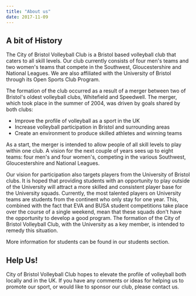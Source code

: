 ```yaml
---
title: "About us"
date: 2017-11-09
---
```


## A bit of History

The City of Bristol Volleyball Club is a Bristol based volleyball club
that caters to all skill levels. Our club currently consists of four
men's teams and two women's teams that compete in the Southwest,
Gloucestershire and National Leagues. We are also affiliated with the
University of Bristol through its Open Sports Club Program.

The formation of the club occurred as a result of a merger between two
of Bristol's oldest volleyball clubs, Whitefield and Speedwell. The
merger, which took place in the summer of 2004, was driven by goals
shared by both clubs:

- Improve the profile of volleyball as a sport in the UK
- Increase volleyball participation in Bristol and surrounding areas
- Create an environment to produce skilled athletes and winning teams

As a start, the merger is intended to allow people of all skill levels
to play within one club. A vision for the next couple of years sees up
to eight teams: four men's and four women's, competing in the various
Southwest, Gloucestershire and National Leagues.

Our vision for participation also targets players from the University
of Bristol clubs. It is hoped that providing students with an
opportunity to play outside of the University will attract a more
skilled and consistent player base for the University
squads. Currently, the most talented players on University teams are
students from the continent who only stay for one year. This, combined
with the fact that EVA and BUSA student competitions take place over
the course of a single weekend, mean that these squads don't have the
opportunity to develop a good program. The formation of the City of
Bristol Volleyball Club, with the University as a key member, is
intended to remedy this situation.

More information for students can be found in our students section.

## Help Us!

City of Bristol Volleyball Club hopes to elevate the profile of
volleyball both locally and in the UK. If you have any comments or
ideas for helping us to promote our sport, or would like to sponsor
our club, please contact us.
